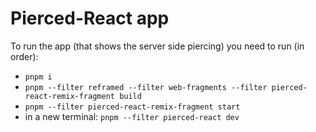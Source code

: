 # Pierced-React app

To run the app (that shows the server side piercing) you need to run (in order):

- `pnpm i`
- `pnpm --filter reframed --filter web-fragments --filter pierced-react-remix-fragment build`
- `pnpm --filter pierced-react-remix-fragment start`
- in a new terminal: `pnpm --filter pierced-react dev`
